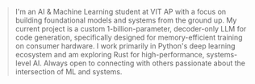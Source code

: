 >I'm an AI & Machine Learning student at VIT AP with a focus on building foundational models and systems from the ground up. My current project is a custom 1-billion-parameter, decoder-only LLM for code generation, specifically designed for memory-efficient training on consumer hardware. I work primarily in Python's deep learning ecosystem and am exploring Rust for high-performance, systems-level AI. Always open to connecting with others passionate about the intersection of ML and systems.
